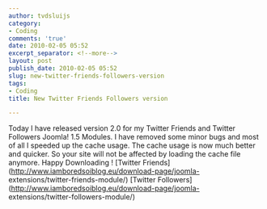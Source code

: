```yaml
---
author: tvdsluijs
category:
- Coding
comments: 'true'
date: 2010-02-05 05:52
excerpt_separator: <!--more-->
layout: post
publish_date: 2010-02-05 05:52
slug: new-twitter-friends-followers-version
tags:
- Coding
title: New Twitter Friends Followers version

---
```

Today I have released version 2.0 for my Twitter Friends and Twitter Followers
Joomla! 1.5 Modules. I have removed some minor bugs and most of all I speeded
up the cache usage. The cache usage is now much better and quicker. So your
site will not be affected by loading the cache file anymore. Happy Downloading
! [Twitter Friends](http://www.iamboredsoiblog.eu/download-page/joomla-
extensions/twitter-friends-module/) [Twitter
Followers](http://www.iamboredsoiblog.eu/download-page/joomla-
extensions/twitter-followers-module/)


